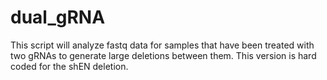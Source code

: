 # dual_gRNA
This script will analyze fastq data for samples that have been treated with two gRNAs to generate large deletions between them. This version is hard coded for the shEN deletion. 
